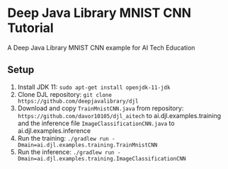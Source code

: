 # Deep Java Library MNIST CNN Tutorial
A Deep Java Library MNIST CNN example for AI Tech Education
## Setup
1. Install JDK 11: `sudo apt-get install openjdk-11-jdk`
2. Clone DJL repository: `git clone https://github.com/deepjavalibrary/djl`
3. Download and copy `TrainMnistCNN.java` from repository: `https://github.com/davor10105/djl_aitech` to ai.djl.examples.training and the inference file `ImageClassificationCNN.java` to ai.djl.examples.inference
4. Run the training: `./gradlew run -Dmain=ai.djl.examples.training.TrainMnistCNN`
5. Run the inference: `./gradlew run -Dmain=ai.djl.examples.training.ImageClassificationCNN`
